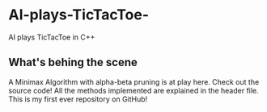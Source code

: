 # AI-plays-TicTacToe-
AI plays TicTacToe in C++

## What's behing the scene
A Minimax Algorithm with alpha-beta pruning is at play here.
Check out the source code! All the methods implemented are explained in the header file.
This is my first ever repository on GitHub!
